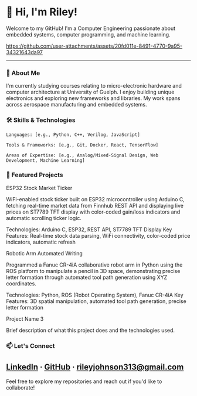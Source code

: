 # 👋 Hi, I'm Riley!

Welcome to my GitHub! I'm a Computer Engineering passionate about embedded systems, computer programming, and machine learning.

https://github.com/user-attachments/assets/20fd011e-8491-4770-9a95-34321643da97

---

### 🚀 About Me

I'm currently studying courses relating to micro-electronic hardware and computer architecture at University of Guelph. I enjoy building unique electronics and exploring new frameworks and libraries. My work spans across aerospace manufacturing and embedded systems.
### 🛠️ Skills & Technologies

    Languages: [e.g., Python, C++, Verilog, JavaScript]

    Tools & Frameworks: [e.g., Git, Docker, React, TensorFlow]

    Areas of Expertise: [e.g., Analog/Mixed-Signal Design, Web Development, Machine Learning]

### 📂 Featured Projects
ESP32 Stock Market Ticker

WiFi-enabled stock ticker built on ESP32 microcontroller using Arduino C, fetching real-time market data from Finnhub REST API and displaying live prices on ST7789 TFT display with color-coded gain/loss indicators and automatic scrolling ticker logic.

Technologies: Arduino C, ESP32, REST API, ST7789 TFT Display
Key Features: Real-time stock data parsing, WiFi connectivity, color-coded price indicators, automatic refresh

Robotic Arm Automated Writing

Programmed a Fanuc CR-4iA collaborative robot arm in Python using the ROS platform to manipulate a pencil in 3D space, demonstrating precise letter formation through automated tool path generation using XYZ coordinates.

Technologies: Python, ROS (Robot Operating System), Fanuc CR-4iA
Key Features: 3D spatial manipulation, automated tool path generation, precise letter formation

Project Name 3

Brief description of what this project does and the technologies used.
### 📫 Let's Connect

[LinkedIn](https://www.linkedin.com/in/riley-johnson-eng) · [GitHub](https://github.com/rjohnson8969) · rileyjohnson313@gmail.com
---

Feel free to explore my repositories and reach out if you'd like to collaborate!
